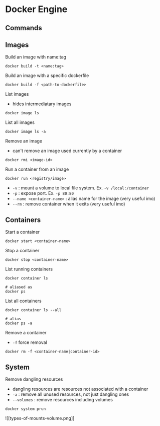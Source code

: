 Docker Engine
=========================

Commands
----------------------------------------------

## **Images**

Build an image with name:tag
```
docker build -t <name:tag>
```

Build an image with a specific dockerfile
```
docker build -f <path-to-dockerfile>
```

List images
- hides intermediatary images
```
docker image ls
```

List all images
```
docker image ls -a
```

Remove an image
- can't remove an image used currently by a container
```
docker rmi <image-id>
```

Run a container from an image
```
docker run <registry/image>
```
- `-v` : mount a volume to local file system. Ex. `-v /local:/container`
- `-p` : expose port. Ex. `-p 80:80`
- `--name <container-name>` : alias name for the image (very useful imo)
- `--rm` : remove container when it exits (very useful imo)

## **Containers**

Start a container
```
docker start <container-name>
```

Stop a container
```
docker stop <container-name>
```

List running containers
```
docker container ls

# aliased as
docker ps
```

List all containers
```
docker container ls --all

# alias
docker ps -a
```

Remove a container
- `-f` force removal
```
docker rm -f <container-name|container-id>
```

## **System**

Remove dangling resources
- dangling resources are resources not associated with a container
- `-a` : remove all unused resources, not just dangling ones
- `--volumes` : remove resources including volumes
```
docker system prun
```



![[types-of-mounts-volume.png]]

